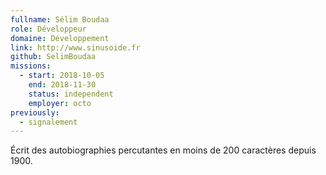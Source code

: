 ```yaml
---
fullname: Sélim Boudaa
role: Développeur
domaine: Développement
link: http://www.sinusoide.fr
github: SelimBoudaa
missions:
  - start: 2018-10-05
    end: 2018-11-30
    status: independent
    employer: octo
previously:
  - signalement
---
```

Écrit des autobiographies percutantes en moins de 200 caractères depuis 1900.